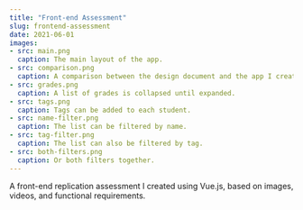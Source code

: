```yaml
---
title: "Front-end Assessment"
slug: frontend-assessment
date: 2021-06-01
images:
- src: main.png
  caption: The main layout of the app.
- src: comparison.png
  caption: A comparison between the design document and the app I created.
- src: grades.png
  caption: A list of grades is collapsed until expanded.
- src: tags.png
  caption: Tags can be added to each student.
- src: name-filter.png
  caption: The list can be filtered by name.
- src: tag-filter.png
  caption: The list can also be filtered by tag.
- src: both-filters.png
  caption: Or both filters together.
---
```


A front-end replication assessment I created using Vue.js, based on images, videos, and functional requirements. 
